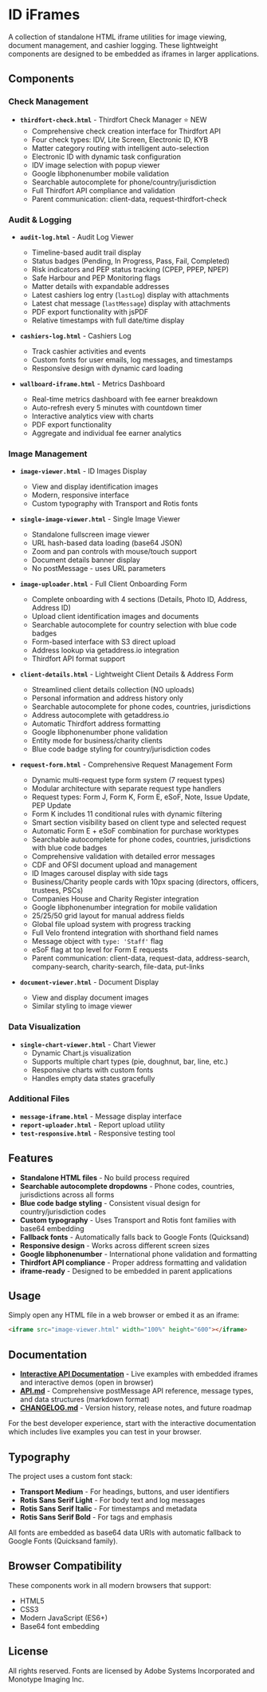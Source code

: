 # ID iFrames

A collection of standalone HTML iframe utilities for image viewing, document management, and cashier logging. These lightweight components are designed to be embedded as iframes in larger applications.

## Components

### Check Management
- **`thirdfort-check.html`** - Thirdfort Check Manager ⭐ NEW
  - Comprehensive check creation interface for Thirdfort API
  - Four check types: IDV, Lite Screen, Electronic ID, KYB
  - Matter category routing with intelligent auto-selection
  - Electronic ID with dynamic task configuration
  - IDV image selection with popup viewer
  - Google libphonenumber mobile validation
  - Searchable autocomplete for phone/country/jurisdiction
  - Full Thirdfort API compliance and validation
  - Parent communication: client-data, request-thirdfort-check

### Audit & Logging
- **`audit-log.html`** - Audit Log Viewer
  - Timeline-based audit trail display
  - Status badges (Pending, In Progress, Pass, Fail, Completed)
  - Risk indicators and PEP status tracking (CPEP, PPEP, NPEP)
  - Safe Harbour and PEP Monitoring flags
  - Matter details with expandable addresses
  - Latest cashiers log entry (`lastLog`) display with attachments
  - Latest chat message (`lastMessage`) display with attachments
  - PDF export functionality with jsPDF
  - Relative timestamps with full date/time display

- **`cashiers-log.html`** - Cashiers Log
  - Track cashier activities and events
  - Custom fonts for user emails, log messages, and timestamps
  - Responsive design with dynamic card loading

- **`wallboard-iframe.html`** - Metrics Dashboard
  - Real-time metrics dashboard with fee earner breakdown
  - Auto-refresh every 5 minutes with countdown timer
  - Interactive analytics view with charts
  - PDF export functionality
  - Aggregate and individual fee earner analytics

### Image Management
- **`image-viewer.html`** - ID Images Display
  - View and display identification images
  - Modern, responsive interface
  - Custom typography with Transport and Rotis fonts

- **`single-image-viewer.html`** - Single Image Viewer
  - Standalone fullscreen image viewer
  - URL hash-based data loading (base64 JSON)
  - Zoom and pan controls with mouse/touch support
  - Document details banner display
  - No postMessage - uses URL parameters

- **`image-uploader.html`** - Full Client Onboarding Form
  - Complete onboarding with 4 sections (Details, Photo ID, Address, Address ID)
  - Upload client identification images and documents
  - Searchable autocomplete for country selection with blue code badges
  - Form-based interface with S3 direct upload
  - Address lookup via getaddress.io integration
  - Thirdfort API format support
  
- **`client-details.html`** - Lightweight Client Details & Address Form
  - Streamlined client details collection (NO uploads)
  - Personal information and address history only
  - Searchable autocomplete for phone codes, countries, jurisdictions
  - Address autocomplete with getaddress.io
  - Automatic Thirdfort address formatting
  - Google libphonenumber phone validation
  - Entity mode for business/charity clients
  - Blue code badge styling for country/jurisdiction codes

- **`request-form.html`** - Comprehensive Request Management Form
  - Dynamic multi-request type form system (7 request types)
  - Modular architecture with separate request type handlers
  - Request types: Form J, Form K, Form E, eSoF, Note, Issue Update, PEP Update
  - Form K includes 11 conditional rules with dynamic filtering
  - Smart section visibility based on client type and selected request
  - Automatic Form E + eSoF combination for purchase worktypes
  - Searchable autocomplete for phone codes, countries, jurisdictions with blue code badges
  - Comprehensive validation with detailed error messages
  - CDF and OFSI document upload and management
  - ID Images carousel display with side tags
  - Business/Charity people cards with 10px spacing (directors, officers, trustees, PSCs)
  - Companies House and Charity Register integration
  - Google libphonenumber integration for mobile validation
  - 25/25/50 grid layout for manual address fields
  - Global file upload system with progress tracking
  - Full Velo frontend integration with shorthand field names
  - Message object with `type: 'Staff'` flag
  - eSoF flag at top level for Form E requests
  - Parent communication: client-data, request-data, address-search, company-search, charity-search, file-data, put-links

- **`document-viewer.html`** - Document Display
  - View and display document images
  - Similar styling to image viewer

### Data Visualization
- **`single-chart-viewer.html`** - Chart Viewer
  - Dynamic Chart.js visualization
  - Supports multiple chart types (pie, doughnut, bar, line, etc.)
  - Responsive charts with custom fonts
  - Handles empty data states gracefully

### Additional Files
- **`message-iframe.html`** - Message display interface
- **`report-uploader.html`** - Report upload utility
- **`test-responsive.html`** - Responsive testing tool

## Features

- **Standalone HTML files** - No build process required
- **Searchable autocomplete dropdowns** - Phone codes, countries, jurisdictions across all forms
- **Blue code badge styling** - Consistent visual design for country/jurisdiction codes
- **Custom typography** - Uses Transport and Rotis font families with base64 embedding
- **Fallback fonts** - Automatically falls back to Google Fonts (Quicksand)
- **Responsive design** - Works across different screen sizes
- **Google libphonenumber** - International phone validation and formatting
- **Thirdfort API compliance** - Proper address formatting and validation
- **iframe-ready** - Designed to be embedded in parent applications

## Usage

Simply open any HTML file in a web browser or embed it as an iframe:

```html
<iframe src="image-viewer.html" width="100%" height="600"></iframe>
```

## Documentation

- **[Interactive API Documentation](api-docs.html)** - Live examples with embedded iframes and interactive demos (open in browser)
- **[API.md](API.md)** - Comprehensive postMessage API reference, message types, and data structures (markdown format)
- **[CHANGELOG.md](CHANGELOG.md)** - Version history, release notes, and future roadmap

For the best developer experience, start with the interactive documentation which includes live examples you can test in your browser.

## Typography

The project uses a custom font stack:
- **Transport Medium** - For headings, buttons, and user identifiers
- **Rotis Sans Serif Light** - For body text and log messages
- **Rotis Sans Serif Italic** - For timestamps and metadata
- **Rotis Sans Serif Bold** - For tags and emphasis

All fonts are embedded as base64 data URIs with automatic fallback to Google Fonts (Quicksand family).

## Browser Compatibility

These components work in all modern browsers that support:
- HTML5
- CSS3
- Modern JavaScript (ES6+)
- Base64 font embedding

## License

All rights reserved. Fonts are licensed by Adobe Systems Incorporated and Monotype Imaging Inc.

